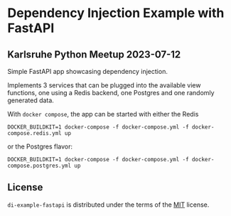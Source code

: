 # Dependency Injection Example with FastAPI

## Karlsruhe Python Meetup 2023-07-12

Simple FastAPI app showcasing dependency injection.

Implements 3 services that can be plugged into the available view functions,
one using a Redis backend, one Postgres and one randomly generated data.

With `docker compose`, the app can be started with either the Redis

    DOCKER_BUILDKIT=1 docker-compose -f docker-compose.yml -f docker-compose.redis.yml up

or the Postgres flavor:

    DOCKER_BUILDKIT=1 docker-compose -f docker-compose.yml -f docker-compose.postgres.yml up

## License

`di-example-fastapi` is distributed under the terms of the [MIT](https://spdx.org/licenses/MIT.html) license.
